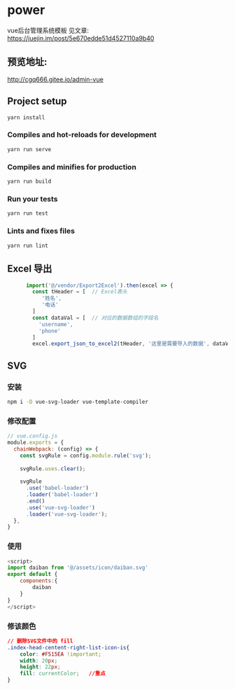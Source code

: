 # power
vue后台管理系统模板
见文章: https://juejin.im/post/5e670edde51d4527110a9b40
## 预览地址: 
http://cgq666.gitee.io/admin-vue
## Project setup
```
yarn install
```

### Compiles and hot-reloads for development
```
yarn run serve
```

### Compiles and minifies for production
```
yarn run build
```

### Run your tests
```
yarn run test
```

### Lints and fixes files
```
yarn run lint
```
## Excel 导出
```javascript
      import('@/vendor/Export2Excel').then(excel => {
        const tHeader = [  // Excel表头
           '姓名',
           '电话'
        ]
        const dataVal = [  // 对应的数据数组的字段名
          'username',
          'phone'
        ]
        excel.export_json_to_excel2(tHeader, '这里是需要导入的数据', dataVal, '导出后的文件名称')
```
## SVG
### 安装
```bash
npm i -D vue-svg-loader vue-template-compiler
```
### 修改配置
```javascript
// vue.config.js
module.exports = {
  chainWebpack: (config) => {
    const svgRule = config.module.rule('svg');
 
    svgRule.uses.clear();
 
    svgRule
      .use('babel-loader')
      .loader('babel-loader')
      .end()
      .use('vue-svg-loader')
      .loader('vue-svg-loader');
  },
}
```
### 使用
```javascript
<script>
import daiban from '@/assets/icon/daiban.svg'
export default {
    components:{
        daiban
    }
}
</script>
```
### 修该颜色
```css
// 删除SVG文件中的 fill 
.index-head-centent-right-list-icon-is{
    color: #F515EA !important;
    width: 20px;
    height: 22px;
    fill: currentColor;   //重点
}
```
            
<!-- 

// 12月
// 

 -->